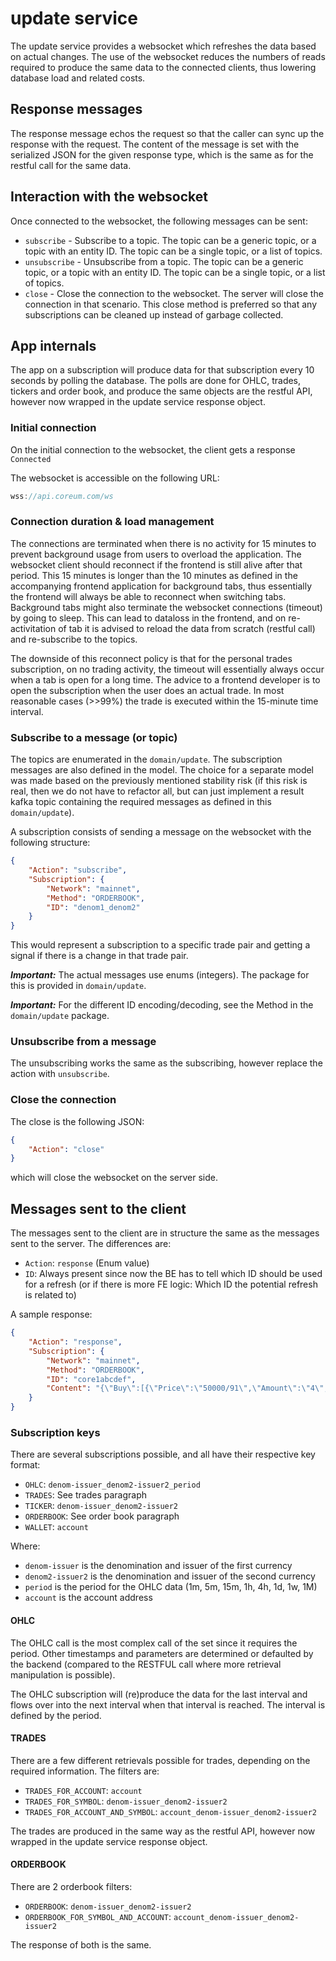 # update service

The update service provides a websocket which refreshes the data based on actual changes. The use of the websocket reduces the numbers of reads required to produce the same data to the connected clients, thus lowering database load and related costs.

## Response messages

The response message echos the request so that the caller can sync up the response with the request.
The content of the message is set with the serialized JSON for the given response type, which is the same as for the restful call for the same data.

## Interaction with the websocket

Once connected to the websocket, the following messages can be sent:

* `subscribe` - Subscribe to a topic. The topic can be a generic topic, or a topic with an entity ID. The topic can be a single topic, or a list of topics.
* `unsubscribe` - Unsubscribe from a topic. The topic can be a generic topic, or a topic with an entity ID. The topic can be a single topic, or a list of topics.
* `close` - Close the connection to the websocket. The server will close the connection in that scenario. This close method is preferred so that any subscriptions can be cleaned up instead of garbage collected.

## App internals

The app on a subscription will produce data for that subscription every 10 seconds by polling the database.
The polls are done for OHLC, trades, tickers and order book, and produce the same objects are the restful API, however now wrapped in the update service response object.

### Initial connection

On the initial connection to the websocket, the client gets a response `Connected`

The websocket is accessible on the following URL:

```js
wss://api.coreum.com/ws
```

### Connection duration & load management

The connections are terminated when there is no activity for 15 minutes to prevent background usage from users to overload the application. The websocket client should reconnect if the frontend is still alive after that period. This 15 minutes is longer than the 10 minutes as defined in the accompanying frontend application for background tabs, thus essentially the frontend will always be able to reconnect when switching tabs.
Background tabs might also terminate the websocket connections (timeout) by going to sleep. This can lead to dataloss in the frontend, and on re-activitation of tab it is advised to reload the data from scratch (restful call) and re-subscribe to the topics.

The downside of this reconnect policy is that for the personal trades subscription, on no trading activity, the timeout will essentially always occur when a tab is open for a long time. The advice to a frontend developer is to open the subscription when the user does an actual trade. In most reasonable cases (>>99%) the trade is executed within the 15-minute time interval.

### Subscribe to a message (or topic)

The topics are enumerated in the `domain/update`. The subscription messages are also defined in the model. The choice for a separate model was made based on the previously mentioned stability risk (if this risk is real, then we do not have to refactor all, but can just implement a result kafka topic containing the required messages as defined in this `domain/update`).

A subscription consists of sending a message on the websocket with the following structure:

```json
{
    "Action": "subscribe",
    "Subscription": {
        "Network": "mainnet",
        "Method": "ORDERBOOK",
        "ID": "denom1_denom2"
    }
}
```

This would represent a subscription to a specific trade pair and getting a signal if there is a change in that trade pair.

***Important:*** The actual messages use enums (integers). The package for this is provided in `domain/update`.

***Important:*** For the different ID encoding/decoding, see the Method in the `domain/update` package.

### Unsubscribe from a message

The unsubscribing works the same as the subscribing, however replace the action with `unsubscribe`.

### Close the connection

The close is the following JSON:

```json
{
    "Action": "close"
}
```

which will close the websocket on the server side.

## Messages sent to the client

The messages sent to the client are in structure the same as the messages sent to the server.
The differences are:

* `Action`: `response` (Enum value)
* `ID`: Always present since now the BE has to tell which ID should be used for a refresh (or if there is more FE logic: Which ID the potential refresh is related to)

A sample response:

```json
{
    "Action": "response",
    "Subscription": {
        "Network": "mainnet",
        "Method": "ORDERBOOK",
        "ID": "core1abcdef",
        "Content": "{\"Buy\":[{\"Price\":\"50000/91\",\"Amount\":\"4\",\"Sequence\":1630},{\"Price\":\"50000/11\",\"Amount\":\"1\",\"Sequence\":4304},{\"Price\":\"45e-7\",\"Amount\":\"3944\",\"Sequence\":6017},{\"Price\":\"4000/9\",\"Amount\":\"7\",\"Sequence\":3386},{\"Price\":\"387e-5\",\"Amount\":\"4124\",\"Sequence\":6093},{\"Price\":\"382e-8\",\"Amount\":\"3090\",\"Sequence\":5627},{\"Price\":\"2500000/7\",\"Amount\":\"1\",\"Sequence\":2871},{\"Price\":\"20000000/73\",\"Amount\":\"1\",\"Sequence\":3337},{\"Price\":\"10000000/187\",\"Amount\":\"1\",\"Sequence\":3881},{\"Price\":\"1000000/9\",\"Amount\":\"1\",\"Sequence\":1179}],\"Sell\":[{\"Price\":\"1/1850000000\",\"Amount\":\"756650000000\",\"Sequence\":4968},{\"Price\":\"1/37500000000\",\"Amount\":\"58687500000000\",\"Sequence\":4234},{\"Price\":\"1/4060000000\",\"Amount\":\"7413560000000\",\"Sequence\":4170},{\"Price\":\"1/4820000000\",\"Amount\":\"15028760000000\",\"Sequence\":1432},{\"Price\":\"1/6140000000\",\"Amount\":\"12998380000000\",\"Sequence\":1173},{\"Price\":\"1/65100000\",\"Amount\":\"209231400000\",\"Sequence\":5362},{\"Price\":\"1/759000\",\"Amount\":\"1022373000\",\"Sequence\":4871},{\"Price\":\"1/76600000000\",\"Amount\":\"294756800000000\",\"Sequence\":5315},{\"Price\":\"1/77300000000\",\"Amount\":\"86034900000000\",\"Sequence\":4354},{\"Price\":\"1/88400000\",\"Amount\":\"424938800000\",\"Sequence\":3393}]}"
    }
}
```

### Subscription keys

There are several subscriptions possible, and all have their respective key format:

* `OHLC`: `denom-issuer_denom2-issuer2_period`
* `TRADES`: See trades paragraph
* `TICKER`: `denom-issuer_denom2-issuer2`
* `ORDERBOOK`: See order book paragraph
* `WALLET`: `account`

Where:

* `denom-issuer` is the denomination and issuer of the first currency
* `denom2-issuer2` is the denomination and issuer of the second currency
* `period` is the period for the OHLC data (1m, 5m, 15m, 1h, 4h, 1d, 1w, 1M)
* `account` is the account address

#### OHLC

The OHLC call is the most complex call of the set since it requires the period. Other timestamps and parameters are determined or defaulted by the backend (compared to the RESTFUL call where more retrieval manipulation is possible).

The OHLC subscription will (re)produce the data for the last interval and flows over into the next interval when that interval is reached. The interval is defined by the period.

#### TRADES

There are a few different retrievals possible for trades, depending on the required information. The filters are:

* `TRADES_FOR_ACCOUNT`: `account`
* `TRADES_FOR_SYMBOL`: `denom-issuer_denom2-issuer2`
* `TRADES_FOR_ACCOUNT_AND_SYMBOL`: `account_denom-issuer_denom2-issuer2`

The trades are produced in the same way as the restful API, however now wrapped in the update service response object.

#### ORDERBOOK

There are 2 orderbook filters:

* `ORDERBOOK`: `denom-issuer_denom2-issuer2`
* `ORDERBOOK_FOR_SYMBOL_AND_ACCOUNT`: `account_denom-issuer_denom2-issuer2`

The response of both is the same.
